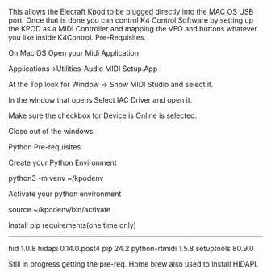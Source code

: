 This allows the Elecraft Kpod to be plugged directly into the MAC OS USB port.  Once that is done you can control K4 Control Software by setting up the KPOD as a MIDI Controller and mapping the VFO and buttons whatever you like inside K4Control.
Pre-Requisites.

On Mac OS Open your Midi Application

Applications->Utilities-Audio MIDI Setup.App

At the Top look for Window -> Show MIDI Studio and select it.

In the window that opens Select IAC Driver and open it.

Make sure the checkbox for Device is Online is selected.

Close out of the windows.

Python Pre-requisites

Create your Python Environment

 python3 -m venv ~/kpodenv

Activate your python environment

source ~/kpodenv/bin/activate

Install pip requirements(one time only)
------------- ------------
hid           1.0.8
hidapi        0.14.0.post4
pip           24.2
python-rtmidi 1.5.8
setuptools    80.9.0




Still in progress getting the pre-req.  Home brew also used to install HIDAPI.

